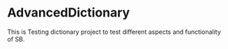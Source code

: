 # AdvancedDictionary
This is Testing dictionary project to test different aspects and functionality of SB. 
